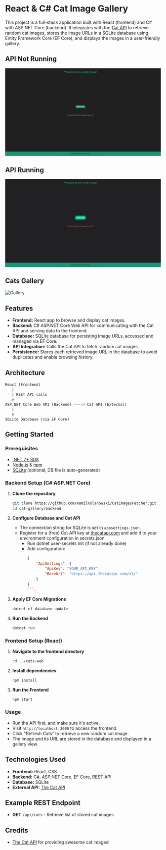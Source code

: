 # React & C# Cat Image Gallery

This project is a full-stack application built with React (frontend) and C# with ASP.NET Core (backend). It integrates with the [Cat API](https://thecatapi.com/) to retrieve random cat images, stores the image URLs in a SQLite database using Entity Framework Core (EF Core), and displays the images in a user-friendly gallery.

## API Not Running
![API Not running yet](./React.ExternalAPI.KamilKolanowski/assets/api_not_running.gif)

## API Running
![API Running](React.ExternalAPI.KamilKolanowski/assets/api_running.gif)

## Cats Gallery
![Gallery](./React.ExternalAPI.KamilKolanowski/assets/gallery.gif)


## Features

- **Frontend:** React app to browse and display cat images.
- **Backend:** C# ASP.NET Core Web API for communicating with the Cat API and serving data to the frontend.
- **Database:** SQLite database for persisting image URLs, accessed and managed via EF Core.
- **API Integration:** Calls the Cat API to fetch random cat images.
- **Persistence:** Stores each retrieved image URL in the database to avoid duplicates and enable browsing history.

## Architecture

```
React (Frontend)
   |
   | REST API calls
   v
ASP.NET Core Web API (Backend) ----> Cat API (External)
   |
   v
SQLite Database (via EF Core)
```

## Getting Started

### Prerequisites

- [.NET 7+ SDK](https://dotnet.microsoft.com/download)
- [Node.js](https://nodejs.org/en/) & [npm](https://www.npmjs.com/)
- [SQLite](https://www.sqlite.org/index.html) (optional, DB file is auto-generated)

### Backend Setup (C# ASP.NET Core)

1. **Clone the repository**

    ```sh
    git clone https://github.com/KamilKolanowski/CatImagesFetcher.git
    cd cat-gallery/backend
    ```

2. **Configure Database and Cat API**

    - The connection string for SQLite is set in `appsettings.json`.
    - Register for a (free) Cat API key at [thecatapi.com](https://thecatapi.com/) and add it to your environment configuration in secrets.json
        - Run dotnet user-secrets init (if not already done)
        - Add configuration:
            ```json
            {
                "ApiSettings": {
                    "ApiKey": "YOUR_API_KEY",
                    "BaseUrl": "https://api.thecatapi.com/v1/"
                }
            }
            ```.

3. **Apply EF Core Migrations**

    ```sh
    dotnet ef database update
    ```

4. **Run the Backend**

    ```sh
    dotnet run
    ```

### Frontend Setup (React)

1. **Navigate to the frontend directory**

    ```sh
    cd ../cats-web
    ```

2. **Install dependencies**

    ```sh
    npm install
    ```

3. **Run the Frontend**

    ```sh
    npm start
    ```

### Usage

- Run the API first, and make sure it's active.
- Visit `http://localhost:3000` to access the frontend.
- Click "Refresh Cats" to retrieve a new random cat image.
- The image and its URL are stored in the database and displayed in a gallery view.

## Technologies Used

- **Frontend:** React, CSS
- **Backend:** C#, ASP.NET Core, EF Core, REST API
- **Database:** SQLite
- **External API:** [The Cat API](https://thecatapi.com/)


## Example REST Endpoint

- **GET** `/api/cats` - Retrieve list of stored cat images

## Credits

- [The Cat API](https://thecatapi.com/) for providing awesome cat images!